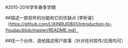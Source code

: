 #2015-2016学年春季学期
 
 
##描述一款软件的功能和它的优缺点
[李昕睿]（https://github.com/LIXINRUI0801/Introduction-to-Youdao/blob/master/README.md）

##找一个伙伴，请他描述用户故事（针对任何软件/应用均可）

